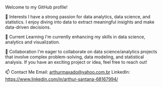 Welcome to my GitHub profile!

👀 Interests
I have a strong passion for data analytics, data science, and statistics. I enjoy diving into data to extract meaningful insights and make data-driven decisions.

🌱 Current Learning
I'm currently enhancing my skills in data science, analytics and visualization.

💞️ Collaboration
I'm eager to collaborate on data science/analytics projects that involve complex problem-solving, data modeling, and statistical analysis. If you have an exciting project or idea, feel free to reach out!

📫 Contact Me
Email: arthurmaxado@yahoo.com.br
LinkedIn: https://www.linkedin.com/in/arthur-santana-68167994/


<!---
arthurlmsantana/arthurlmsantana is a ✨ special ✨ repository because its `README.md` (this file) appears on your GitHub profile.
You can click the Preview link to take a look at your changes.
--->
